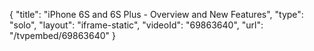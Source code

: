 {
    "title": "iPhone 6S and 6S Plus - Overview and New Features",
    "type": "solo",
    "layout": "iframe-static",
    "videoId": "69863640",
    "url": "\/tvpembed\/69863640"
}